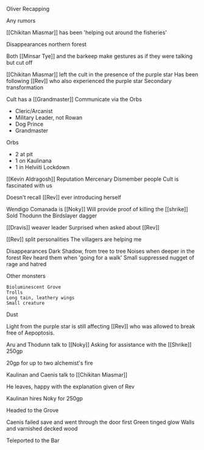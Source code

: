 Oliver Recapping

Any rumors

[[Chikitan Miasmar]] has been 'helping out around the fisheries'

Disappearances northern forest

Both [[Minsar Tye]] and the barkeep make gestures as if they were talking but cut off


[[Chikitan Miasmar]] left the cult in the presence of the purple star
Has been following [[Rev]] who also experienced the purple star
Secondary transformation

Cult has a [[Grandmaster]]
Communicate via the Orbs
- Cleric/Arcanist
- Military Leader, not Rowan
- Dog Prince
- Grandmaster

Orbs
- 2 at pit
- 1 on Kaulinana
- 1 in Helviiti Lockdown

[[Kevin Aldragosh]]
	Reputation
	Mercenary
	Dismember people
Cult is fascinated with us

Doesn't recall [[Rev]] ever introducing herself

Wendigo Comanada is [[Noky]]
Will provide proof of killing the [[shrike]]
Sold Thodunn the Birdslayer dagger

[[Dravis]] weaver leader
Surprised when asked about [[Rev]]

[[Rev]] split personalities
The villagers are helping me


Disappearances
	Dark Shadow, from tree to tree
	Noises when deeper in the forest
	Rev heard them when 'going for a walk'
	Small suppressed nugget of rage and hatred
	
Other monsters

	Bioluminescent Grove
	Trolls
	Long tain, leathery wings
	Small creature

Dust

Light from the purple star is still affecting [[Rev]] who was allowed to break free of Aepoptosis.


Aru and Thodunn talk to [[Noky]]
Asking for assistance with the [[Shrike]]
250gp

20gp for up to two alchemist's fire


Kaulinan and Caenis talk to [[Chikitan Miasmar]]

He leaves, happy with the explanation given of Rev

Kaulinan hires Noky for 250gp



Headed to the Grove

Caenis failed save and went through the door first
Green tinged glow
Walls and varnished decked wood

Teleported to the Bar






